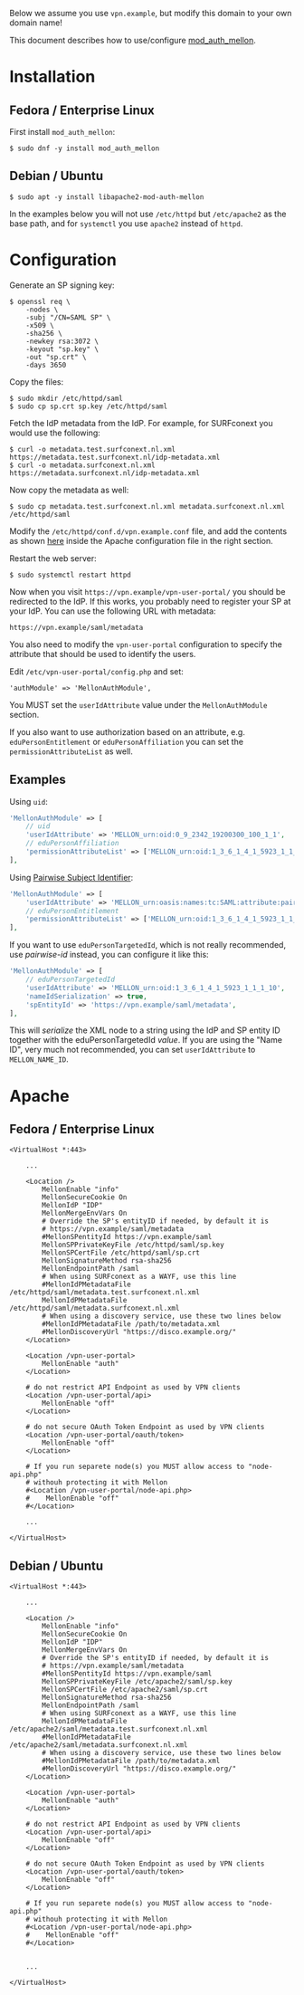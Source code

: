 Below we assume you use `vpn.example`, but modify this domain to your own 
domain name!

This document describes how to use/configure 
[mod_auth_mellon](https://github.com/latchset/mod_auth_mellon).

# Installation

## Fedora / Enterprise Linux

First install `mod_auth_mellon`:

    $ sudo dnf -y install mod_auth_mellon

## Debian  / Ubuntu

    $ sudo apt -y install libapache2-mod-auth-mellon

In the examples below you will not use `/etc/httpd` but `/etc/apache2` as the
base path, and for `systemctl` you use `apache2` instead of `httpd`.

# Configuration

Generate an SP signing key:

    $ openssl req \
        -nodes \
        -subj "/CN=SAML SP" \
        -x509 \
        -sha256 \
        -newkey rsa:3072 \
        -keyout "sp.key" \
        -out "sp.crt" \
        -days 3650

Copy the files:

    $ sudo mkdir /etc/httpd/saml
    $ sudo cp sp.crt sp.key /etc/httpd/saml

Fetch the IdP metadata from the IdP. For example, for SURFconext you would use 
the following:

    $ curl -o metadata.test.surfconext.nl.xml https://metadata.test.surfconext.nl/idp-metadata.xml
    $ curl -o metadata.surfconext.nl.xml https://metadata.surfconext.nl/idp-metadata.xml

Now copy the metadata as well:

    $ sudo cp metadata.test.surfconext.nl.xml metadata.surfconext.nl.xml /etc/httpd/saml

Modify the `/etc/httpd/conf.d/vpn.example.conf` file, and add the contents as
shown [here](#apache) inside the Apache configuration file in the right 
section.

Restart the web server:

    $ sudo systemctl restart httpd

Now when you visit `https://vpn.example/vpn-user-portal/` you should be 
redirected to the IdP. If this works, you probably need to register your SP
at your IdP. You can use the following URL with metadata:

    https://vpn.example/saml/metadata

You also need to modify the `vpn-user-portal` configuration to specify the 
attribute that should be used to identify the users.

Edit `/etc/vpn-user-portal/config.php` and set:

    'authModule' => 'MellonAuthModule',

You MUST set the `userIdAttribute` value under the `MellonAuthModule` section.

If you also want to use authorization based on an attribute, e.g. 
`eduPersonEntitlement` or `eduPersonAffiliation` you can set the 
`permissionAttributeList` as well.

## Examples

Using `uid`:

```php
'MellonAuthModule' => [
    // uid
    'userIdAttribute' => 'MELLON_urn:oid:0_9_2342_19200300_100_1_1',
    // eduPersonAffiliation
    'permissionAttributeList' => ['MELLON_urn:oid:1_3_6_1_4_1_5923_1_1_1_1']
],
```

Using 
[Pairwise Subject Identifier](https://docs.oasis-open.org/security/saml-subject-id-attr/v1.0/cs01/saml-subject-id-attr-v1.0-cs01.html#_Toc536097230):

```php
'MellonAuthModule' => [
    'userIdAttribute' => 'MELLON_urn:oasis:names:tc:SAML:attribute:pairwise-id',
    // eduPersonEntitlement
    'permissionAttributeList' => ['MELLON_urn:oid:1_3_6_1_4_1_5923_1_1_1_7'],
],
```

If you want to use `eduPersonTargetedId`, which is not really recommended, 
use _pairwise-id_ instead, you can configure it like this:

```php
'MellonAuthModule' => [
    // eduPersonTargetedId
    'userIdAttribute' => 'MELLON_urn:oid:1_3_6_1_4_1_5923_1_1_1_10',
    'nameIdSerialization' => true,
    'spEntityId' => 'https://vpn.example/saml/metadata',
],
```

This will _serialize_ the XML node to a string using the IdP and SP entity ID
together with the eduPersonTargetedId _value_. If you are using the "Name ID", 
very much not recommended, you can set `userIdAttribute` to `MELLON_NAME_ID`.

# Apache

## Fedora / Enterprise Linux

    <VirtualHost *:443>

        ...

        <Location />
            MellonEnable "info"
            MellonSecureCookie On
            MellonIdP "IDP"
            MellonMergeEnvVars On
            # Override the SP's entityID if needed, by default it is 
            # https://vpn.example/saml/metadata
            #MellonSPentityId https://vpn.example/saml
            MellonSPPrivateKeyFile /etc/httpd/saml/sp.key
            MellonSPCertFile /etc/httpd/saml/sp.crt
            MellonSignatureMethod rsa-sha256
            MellonEndpointPath /saml
            # When using SURFconext as a WAYF, use this line
            #MellonIdPMetadataFile /etc/httpd/saml/metadata.test.surfconext.nl.xml
            MellonIdPMetadataFile /etc/httpd/saml/metadata.surfconext.nl.xml
            # When using a discovery service, use these two lines below 
            #MellonIdPMetadataFile /path/to/metadata.xml
            #MellonDiscoveryUrl "https://disco.example.org/"
        </Location>
        
        <Location /vpn-user-portal>
            MellonEnable "auth"
        </Location>
        
    	# do not restrict API Endpoint as used by VPN clients
        <Location /vpn-user-portal/api>
            MellonEnable "off"
        </Location>
		
        # do not secure OAuth Token Endpoint as used by VPN clients
        <Location /vpn-user-portal/oauth/token>
            MellonEnable "off"
        </Location>
		
	    # If you run separete node(s) you MUST allow access to "node-api.php" 
	    # withouh protecting it with Mellon
	    #<Location /vpn-user-portal/node-api.php>
        #    MellonEnable "off"
        #</Location>

        ...

    </VirtualHost>

## Debian / Ubuntu

    <VirtualHost *:443>

        ...

        <Location />
            MellonEnable "info"
            MellonSecureCookie On
            MellonIdP "IDP"
            MellonMergeEnvVars On
            # Override the SP's entityID if needed, by default it is 
            # https://vpn.example/saml/metadata
            #MellonSPentityId https://vpn.example/saml
            MellonSPPrivateKeyFile /etc/apache2/saml/sp.key
            MellonSPCertFile /etc/apache2/saml/sp.crt
            MellonSignatureMethod rsa-sha256
            MellonEndpointPath /saml
            # When using SURFconext as a WAYF, use this line
            MellonIdPMetadataFile /etc/apache2/saml/metadata.test.surfconext.nl.xml
            #MellonIdPMetadataFile /etc/apache2/saml/metadata.surfconext.nl.xml
            # When using a discovery service, use these two lines below 
            #MellonIdPMetadataFile /path/to/metadata.xml
            #MellonDiscoveryUrl "https://disco.example.org/"
        </Location>

        <Location /vpn-user-portal>
            MellonEnable "auth"
        </Location>
        
    	# do not restrict API Endpoint as used by VPN clients
        <Location /vpn-user-portal/api>
            MellonEnable "off"
        </Location>
		
        # do not secure OAuth Token Endpoint as used by VPN clients
        <Location /vpn-user-portal/oauth/token>
            MellonEnable "off"
        </Location>
		
	    # If you run separete node(s) you MUST allow access to "node-api.php" 
	    # withouh protecting it with Mellon
	    #<Location /vpn-user-portal/node-api.php>
        #    MellonEnable "off"
        #</Location>


        ...

    </VirtualHost>

